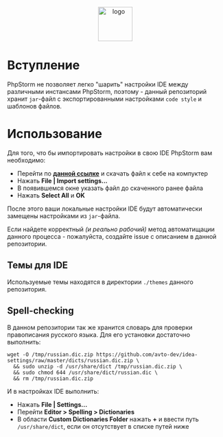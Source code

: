 <p align="center">
  <img alt="logo" src="https://habrastorage.org/webt/nx/dq/jw/nxdqjwei9l_i_aa49ipmtjy42lw.png" width="80" height="80" />
</p>

# Вступление

PhpStorm не позволяет легко "шарить" настройки IDE между различными инстансами PhpStorm, поэтому - данный репозиторий хранит `jar`-файл с экспортированными настройками `code style` и шаблонов файлов.

# Использование

Для того, что бы импортировать настройки в свою IDE PhpStorm вам необходимо:

 * Перейти по **[данной ссылке][download_jar]** и скачать файл к себе на компуктер
 * Нажать **File | Import settings...**
 * В появившемся окне указать файл до скаченного ранее файла
 * Нажать **Select All** и **OK**

После этого ваши локальные настройки IDE будут автоматически замещены настройками из `jar`-файла.

Если найдете корректный *(и реально рабочий)* метод автоматищации данного процесса - пожалуйста, создайте issue с описанием в данной репозитории.

## Темы для IDE

Используемые темы находятся в директории `./themes` данного репозитория.

## Spell-checking

В данном репозитории так же хранится словарь для проверки правописания русского языка. Для его установки достаточно выполнить:

```shell
wget -O /tmp/russian.dic.zip https://github.com/avto-dev/idea-settings/raw/master/dicts/russian.dic.zip \
  && sudo unzip -d /usr/share/dict /tmp/russian.dic.zip \
  && sudo chmod 644 /usr/share/dict/russian.dic \
  && rm /tmp/russian.dic.zip
```

И в настройках IDE выполнить:

 * Нажать **File | Settings...**
 * Перейти **Editor > Spelling > Dictionaries**
 * В области **Custom Dictionaries Folder** нажать **+** и ввести путь `/usr/share/dict`, если он отсутствует в списке путей ниже

[download_jar]: https://github.com/avto-dev/idea-settings/raw/master/idea-settings.jar

